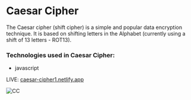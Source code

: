 # Caesar Cipher
The Caesar cipher (shift cipher) is a simple and popular data encryption technique. It is based on shifting letters in the Alphabet (currently using a shift of 13 letters - ROT13).

### Technologies used in Caesar Cipher:
* javascript

LIVE: [caesar-cipher1.netlify.app](caesar-cipher1.netlify.app "Caesar Cipher")

![CC](https://i.imgur.com/nIqfAZy.jpg)
